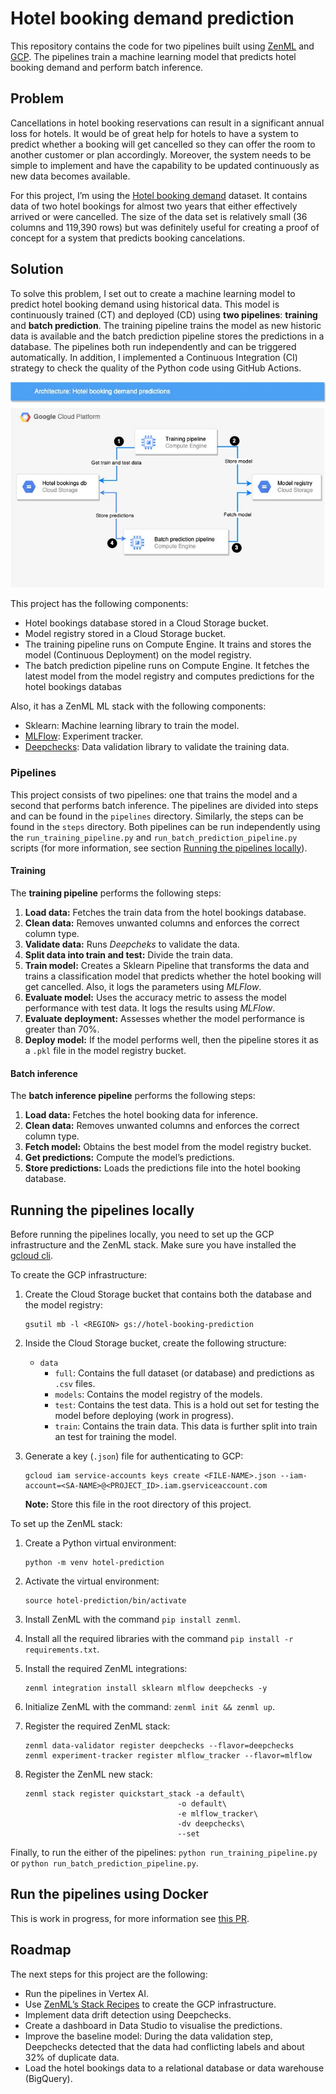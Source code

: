 # Hotel booking demand prediction

This repository contains the code for two pipelines built using [ZenML](https://zenml.io/home) and [GCP](https://cloud.google.com/). The pipelines train a machine learning model that predicts hotel booking demand and perform batch inference.

## Problem

Cancellations in hotel booking reservations can result in a significant annual loss for hotels. It would be of great help for hotels to have a system to predict whether a booking will get cancelled so they can offer the room to another customer or plan accordingly. Moreover, the system needs to be simple to implement and have the capability to be updated continuously as new data becomes available. 

For this project, I’m using the [Hotel booking demand](https://www.kaggle.com/datasets/mojtaba142/hotel-booking) dataset. It contains data of two hotel bookings for almost two years that either effectively arrived or were cancelled. The size of the data set is relatively small (36 columns and 119,390 rows) but was definitely useful for creating a proof of concept for a system that predicts booking cancelations.

## Solution

To solve this problem, I set out to create a machine learning model to predict hotel booking demand using historical data. This model is continuously trained (CT) and deployed (CD) using **two pipelines**: **training** and **batch prediction**. The training pipeline trains the model as new historic data is available and the batch prediction pipeline stores the predictions in a database. The pipelines both run independently and can be triggered automatically. In addition, I implemented a Continuous Integration (CI) strategy to check the quality of the Python code using GitHub Actions. 

![Solution](assets/Hotel%20bookings%20reservation.jpg)

This project has the following components:

* Hotel bookings database stored in a Cloud Storage bucket.
* Model registry stored in a Cloud Storage bucket.
* The training pipeline runs on Compute Engine. It trains and stores the model (Continuous Deployment) on the model registry.
* The batch prediction pipeline runs on Compute Engine. It fetches the latest model from the model registry and computes predictions for the hotel bookings databas

Also, it has a ZenML ML stack with the following components:

* Sklearn: Machine learning library to train the model.
* [MLFlow](https://mlflow.org/): Experiment tracker.
* [Deepchecks](https://deepchecks.com/): Data validation library to validate the training data. 

### Pipelines

This project consists of two pipelines: one that trains the model and a second that performs batch inference. The pipelines are divided into steps and can be found in the `pipelines` directory. Similarly, the steps can be found in the `steps` directory. Both pipelines can be run independently using the `run_training_pipeline.py` and `run_batch_prediction_pipeline.py` scripts (for more information, see section [Running the pipelines locally](#running-the-pipelines-locally)). 

#### Training 
The **training pipeline** performs the following steps:

1. **Load data:** Fetches the train data from the hotel bookings database.
1. **Clean data:** Removes unwanted columns and enforces the correct column type.
1. **Validate data:** Runs *Deepcheks* to validate the data.
1. **Split data into train and test:** Divide the train data.
1. **Train model:** Creates a Sklearn Pipeline that transforms the data and trains a classification model that predicts whether the hotel booking will get cancelled. Also, it logs the parameters using *MLFlow*.
1. **Evaluate model:** Uses the accuracy metric to assess the model performance with test data. It logs the results using *MLFlow*.
1. **Evaluate deployment:** Assesses whether the model performance is greater than 70%.
1. **Deploy model:** If the model performs well, then the pipeline stores it as a `.pkl` file in the model registry bucket. 

#### Batch inference
The **batch inference pipeline** performs the following steps:

1. **Load data:** Fetches the hotel booking data for inference.
1. **Clean data:** Removes unwanted columns and enforces the correct column type.
1. **Fetch model:** Obtains the best model from the model registry bucket.
1. **Get predictions:** Compute the model’s predictions.
1. **Store predictions:** Loads the predictions file into the hotel booking database.


## Running the pipelines locally

Before running the pipelines locally, you need to set up the GCP infrastructure and the ZenML stack. Make sure you have installed the [gcloud cli](https://cloud.google.com/sdk/docs/install).

To create the GCP infrastructure:

1. Create the Cloud Storage bucket that contains both the database and the model registry:
    
   ```
   gsutil mb -l <REGION> gs://hotel-booking-prediction
   ```

2. Inside the Cloud Storage bucket, create the following structure:

   * `data`
      * `full`: Contains the full dataset (or database) and predictions as `.csv` files.
      * `models`: Contains the model registry of the models.
      * `test`: Contains the test data. This is a hold out set for testing the model before deploying (work in progress).
      * `train`: Contains the train data. This data is further split into train an test for training the model.
  
3. Generate a key (`.json`) file for authenticating to GCP:

     ```
     gcloud iam service-accounts keys create <FILE-NAME>.json --iam-account=<SA-NAME>@<PROJECT_ID>.iam.gserviceaccount.com
     ```

     **Note:** Store this file in the root directory of this project.

To set up the ZenML stack:

1. Create a Python virtual environment:

    ```
    python -m venv hotel-prediction
    ```

1. Activate the virtual environment:

   ```
   source hotel-prediction/bin/activate
   ```

1. Install ZenML with the command `pip install zenml`.
2. Install all the required libraries with the command `pip install -r requirements.txt`.
3. Install the required ZenML integrations:

   ```
   zenml integration install sklearn mlflow deepchecks -y
   ```
4. Initialize ZenML with the command: `zenml init && zenml up`.

5. Register the required ZenML stack:

   ```
   zenml data-validator register deepchecks --flavor=deepchecks
   zenml experiment-tracker register mlflow_tracker --flavor=mlflow
   ```

6. Register the ZenML new stack:

    ```
    zenml stack register quickstart_stack -a default\
                                      -o default\
                                      -e mlflow_tracker\
                                      -dv deepchecks\
                                      --set
   ```

Finally, to run the either of the pipelines: `python run_training_pipeline.py` or `python run_batch_prediction_pipeline.py`.


## Run the pipelines using Docker 

This is work in progress, for more information see [this PR](https://github.com/lilianabs/predict-hotel-reserv-cancelation/pull/14).

## Roadmap
The next steps for this project are the following:

* Run the pipelines in Vertex AI.
* Use [ZenML’s Stack Recipes](https://github.com/zenml-io/mlops-stacks#-list-of-recipes) to create the GCP infrastructure.
* Implement data drift detection using Deepchecks.
* Create a dashboard in Data Studio to visualise the predictions.
* Improve the baseline model: During the data validation step, Deepchecks detected that the data had conflicting labels and about 32% of duplicate data.
* Load the hotel bookings data to a relational database or data warehouse (BigQuery).




